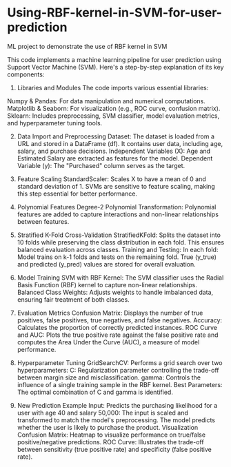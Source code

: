 # Using-RBF-kernel-in-SVM-for-user-prediction
ML project to demonstrate the use of RBF kernel in SVM

This code implements a machine learning pipeline for user prediction using Support Vector Machine (SVM). Here's a step-by-step explanation of its key components:

1. Libraries and Modules
The code imports various essential libraries:

Numpy & Pandas: For data manipulation and numerical computations.
Matplotlib & Seaborn: For visualization (e.g., ROC curve, confusion matrix).
Sklearn: Includes preprocessing, SVM classifier, model evaluation metrics, and hyperparameter tuning tools.

2. Data Import and Preprocessing
Dataset: The dataset is loaded from a URL and stored in a DataFrame (df). It contains user data, including age, salary, and purchase decisions.
Independent Variables (X): Age and Estimated Salary are extracted as features for the model.
Dependent Variable (y): The "Purchased" column serves as the target.

3. Feature Scaling
StandardScaler: Scales X to have a mean of 0 and standard deviation of 1. SVMs are sensitive to feature scaling, making this step essential for better performance.

4. Polynomial Features
Degree-2 Polynomial Transformation: Polynomial features are added to capture interactions and non-linear relationships between features.

5. Stratified K-Fold Cross-Validation
StratifiedKFold: Splits the dataset into 10 folds while preserving the class distribution in each fold. This ensures balanced evaluation across classes.
Training and Testing: In each fold:
Model trains on k-1 folds and tests on the remaining fold.
True (y_true) and predicted (y_pred) values are stored for overall evaluation.

6. Model Training
SVM with RBF Kernel: The SVM classifier uses the Radial Basis Function (RBF) kernel to capture non-linear relationships.
Balanced Class Weights: Adjusts weights to handle imbalanced data, ensuring fair treatment of both classes.

7. Evaluation Metrics
Confusion Matrix: Displays the number of true positives, false positives, true negatives, and false negatives.
Accuracy: Calculates the proportion of correctly predicted instances.
ROC Curve and AUC: Plots the true positive rate against the false positive rate and computes the Area Under the Curve (AUC), a measure of model performance.

8. Hyperparameter Tuning
GridSearchCV: Performs a grid search over two hyperparameters:
C: Regularization parameter controlling the trade-off between margin size and misclassification.
gamma: Controls the influence of a single training sample in the RBF kernel.
Best Parameters: The optimal combination of C and gamma is identified.

9. New Prediction
Example Input: Predicts the purchasing likelihood for a user with age 40 and salary 50,000:
The input is scaled and transformed to match the model's preprocessing.
The model predicts whether the user is likely to purchase the product.
Visualization
Confusion Matrix: Heatmap to visualize performance on true/false positive/negative predictions.
ROC Curve: Illustrates the trade-off between sensitivity (true positive rate) and specificity (false positive rate).

